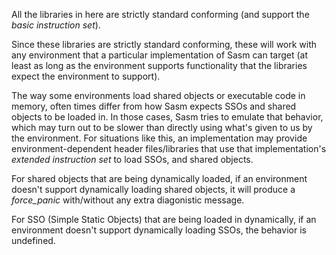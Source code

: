 All the libraries in here are strictly standard conforming (and support the *basic instruction set*).

Since these libraries are strictly standard conforming, these will work with any environment that a particular implementation of Sasm can target (at least as long as the environment supports functionality that the libraries expect the environment to support).

The way some environments load shared objects or executable code in memory, often times differ from how Sasm expects SSOs and shared objects to be loaded in. In those cases, Sasm tries to emulate that behavior, which may turn out to be slower than directly using what's given to us by the environment. For situations like this, an implementation may provide environment-dependent header files/libraries that use that implementation's *extended instruction set* to load SSOs, and shared objects.

For shared objects that are being dynamically loaded, if an environment doesn't support dynamically loading shared objects, it will produce a *force_panic* with/without any extra diagonistic message.

For SSO (Simple Static Objects) that are being loaded in dynamically, if an environment doesn't support dynamically loading SSOs, the behavior is undefined.
